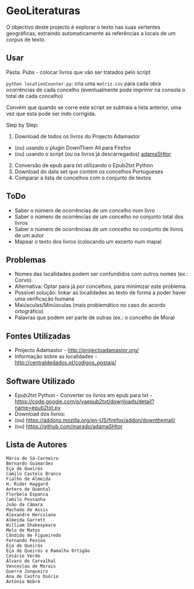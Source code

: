 # GeoLiteraturas

O objectivo deste projecto é explorar o texto nas suas vertentes geográficas, extraindo automaticamente as referências a locais de um corpus de texto.

## Usar
Pasta: Pubs - colocar livros que vão ser tratados pelo script

`python locationCounter.py`: cria uma `matriz.csv` para cada obra ocorrências de cada concelho (eventualmente pode imprimir na consola o total de cada concelho)

Convém que quando se corre este script se subtraia a lista anterior, uma vez que esta pode ser indo corrigida.

Step by Step:
1. Download de todos os livros do Projecto Adamastor
 * (ou) usando o plugin DownThem All para Firefox
 * (ou) usando o script (ou os livros já descarregados) [adamaSHtor](https://github.com/marado/adamaSHtor)
2. Conversão de epub para txt utilizando o Epub2txt Python
3. Download do data set que contém os concelhos Portugueses
4. Comparar a lista de concelhos com o conjunto de textos

## ToDo
* Saber o número de ocorrências de um concelho num livro
* Saber o número de ocorrências de um concelho no conjunto total dos livros
* Saber o número de ocorrências de um concelho no conjunto de livros de um autor
* Mapear o texto dos livros (colocando um excerto num mapa)

## Problemas
* Nomes das localidades podem ser confundidos com outros nomes (ex.: Corvo).
 * Alternativa: Optar para já por concelhos, para minimizar este problema.
 * Possível solução: linkar as localidades ao texto de forma a poder haver uma verificação humana
* Maiúsculas/Minúsculas (mais problemático no caso do acordo ortográfico)
* Palavras que podem ser parte de outras (ex.: o concelho de Mora)

## Fontes Utilizadas
* Projecto Adamastor - http://projectoadamastor.org/
* Informação sobre as localidades - http://centraldedados.pt/codigos_postais/

## Software Utilizado
* Epub2txt Python - Converter os livros em epub para txt - https://code.google.com/p/yaepub2txt/downloads/detail?name=epub2txt.py
* Download dos livros:
 * (ou) https://addons.mozilla.org/en-US/firefox/addon/downthemall/
 * (ou) https://github.com/marado/adamaSHtor

## Lista de Autores
```
Mário de Sá-Carneiro
Bernardo Guimarães
Eça de Queirós
Camilo Castelo Branco
Fialho de Almeida
H. Rider Haggard
Antero de Quental
Florbela Espanca
Camilo Pessanha
João da Câmara
Machado de Assis
Alexandre Herculano
Almeida Garrett
William Shakespeare
Melo de Matos
Cândido de Figueiredo
Fernando Pessoa
Eça de Queirós
Eça de Queirós e Ramalho Ortigão
Cesário Verde
Álvaro do Carvalhal
Venceslau de Morais
Guerra Junqueiro
Ana de Castro Osório
António Nobre
```
